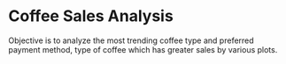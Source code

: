 
# Coffee Sales Analysis
Objective is to analyze the most trending coffee type and preferred payment method, type of coffee which has greater sales by various plots.
